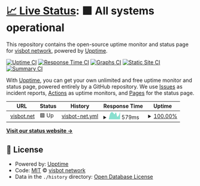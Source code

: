 # [📈 Live Status](https://status.visbot.net): <!--live status--> **🟩 All systems operational**

This repository contains the open-source uptime monitor and status page for [visbot network](http://visbot.net), powered by [Upptime](https://github.com/upptime/upptime).

[![Uptime CI](https://github.com/visbot/status/workflows/Uptime%20CI/badge.svg)](https://github.com/visbot/status/actions?query=workflow%3A%22Uptime+CI%22)
[![Response Time CI](https://github.com/visbot/status/workflows/Response%20Time%20CI/badge.svg)](https://github.com/visbot/status/actions?query=workflow%3A%22Response+Time+CI%22)
[![Graphs CI](https://github.com/visbot/status/workflows/Graphs%20CI/badge.svg)](https://github.com/visbot/status/actions?query=workflow%3A%22Graphs+CI%22)
[![Static Site CI](https://github.com/visbot/status/workflows/Static%20Site%20CI/badge.svg)](https://github.com/visbot/status/actions?query=workflow%3A%22Static+Site+CI%22)
[![Summary CI](https://github.com/visbot/status/workflows/Summary%20CI/badge.svg)](https://github.com/visbot/status/actions?query=workflow%3A%22Summary+CI%22)

With [Upptime](https://upptime.js.org), you can get your own unlimited and free uptime monitor and status page, powered entirely by a GitHub repository. We use [Issues](https://github.com/visbot/status/issues) as incident reports, [Actions](https://github.com/visbot/status/actions) as uptime monitors, and [Pages](https://status.visbot.net) for the status page.

<!--start: status pages-->
<!-- This summary is generated by Upptime (https://github.com/upptime/upptime) -->
<!-- Do not edit this manually, your changes will be overwritten -->
<!-- prettier-ignore -->
| URL | Status | History | Response Time | Uptime |
| --- | ------ | ------- | ------------- | ------ |
| <img alt="" src="https://icons.duckduckgo.com/ip3/www.visbot.net.ico" height="13"> [visbot.net](https://www.visbot.net) | 🟩 Up | [visbot-net.yml](https://github.com/visbot/status/commits/HEAD/history/visbot-net.yml) | <details><summary><img alt="Response time graph" src="./graphs/visbot-net/response-time-week.png" height="20"> 579ms</summary><br><a href="https://status.visbot.net/history/visbot-net"><img alt="Response time 604" src="https://img.shields.io/endpoint?url=https%3A%2F%2Fraw.githubusercontent.com%2Fvisbot%2Fstatus%2FHEAD%2Fapi%2Fvisbot-net%2Fresponse-time.json"></a><br><a href="https://status.visbot.net/history/visbot-net"><img alt="24-hour response time 739" src="https://img.shields.io/endpoint?url=https%3A%2F%2Fraw.githubusercontent.com%2Fvisbot%2Fstatus%2FHEAD%2Fapi%2Fvisbot-net%2Fresponse-time-day.json"></a><br><a href="https://status.visbot.net/history/visbot-net"><img alt="7-day response time 579" src="https://img.shields.io/endpoint?url=https%3A%2F%2Fraw.githubusercontent.com%2Fvisbot%2Fstatus%2FHEAD%2Fapi%2Fvisbot-net%2Fresponse-time-week.json"></a><br><a href="https://status.visbot.net/history/visbot-net"><img alt="30-day response time 528" src="https://img.shields.io/endpoint?url=https%3A%2F%2Fraw.githubusercontent.com%2Fvisbot%2Fstatus%2FHEAD%2Fapi%2Fvisbot-net%2Fresponse-time-month.json"></a><br><a href="https://status.visbot.net/history/visbot-net"><img alt="1-year response time 576" src="https://img.shields.io/endpoint?url=https%3A%2F%2Fraw.githubusercontent.com%2Fvisbot%2Fstatus%2FHEAD%2Fapi%2Fvisbot-net%2Fresponse-time-year.json"></a></details> | <details><summary><a href="https://status.visbot.net/history/visbot-net">100.00%</a></summary><a href="https://status.visbot.net/history/visbot-net"><img alt="All-time uptime 99.98%" src="https://img.shields.io/endpoint?url=https%3A%2F%2Fraw.githubusercontent.com%2Fvisbot%2Fstatus%2FHEAD%2Fapi%2Fvisbot-net%2Fuptime.json"></a><br><a href="https://status.visbot.net/history/visbot-net"><img alt="24-hour uptime 100.00%" src="https://img.shields.io/endpoint?url=https%3A%2F%2Fraw.githubusercontent.com%2Fvisbot%2Fstatus%2FHEAD%2Fapi%2Fvisbot-net%2Fuptime-day.json"></a><br><a href="https://status.visbot.net/history/visbot-net"><img alt="7-day uptime 100.00%" src="https://img.shields.io/endpoint?url=https%3A%2F%2Fraw.githubusercontent.com%2Fvisbot%2Fstatus%2FHEAD%2Fapi%2Fvisbot-net%2Fuptime-week.json"></a><br><a href="https://status.visbot.net/history/visbot-net"><img alt="30-day uptime 100.00%" src="https://img.shields.io/endpoint?url=https%3A%2F%2Fraw.githubusercontent.com%2Fvisbot%2Fstatus%2FHEAD%2Fapi%2Fvisbot-net%2Fuptime-month.json"></a><br><a href="https://status.visbot.net/history/visbot-net"><img alt="1-year uptime 99.96%" src="https://img.shields.io/endpoint?url=https%3A%2F%2Fraw.githubusercontent.com%2Fvisbot%2Fstatus%2FHEAD%2Fapi%2Fvisbot-net%2Fuptime-year.json"></a></details>

<!--end: status pages-->

[**Visit our status website →**](https://status.visbot.net)

## 📄 License

- Powered by: [Upptime](https://github.com/upptime/upptime)
- Code: [MIT](./LICENSE) © [visbot network](http://visbot.net)
- Data in the `./history` directory: [Open Database License](https://opendatacommons.org/licenses/odbl/1-0/)
